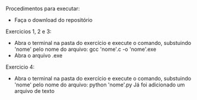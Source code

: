 Procedimentos para executar:
- Faça o download do repositório

Exercicios 1, 2 e 3:
- Abra o terminal na pasta do exercício e execute o comando, substuindo 'nome' pelo nome do arquivo:
gcc 'nome'.c -o 'nome'.exe
- Abra o arquivo .exe

Exercicio 4:
- Abra o terminal na pasta do exercício e execute o comando, substuindo 'nome' pelo nome do arquivo:
python 'nome'.py
Já foi adicionado um arquivo de texto


